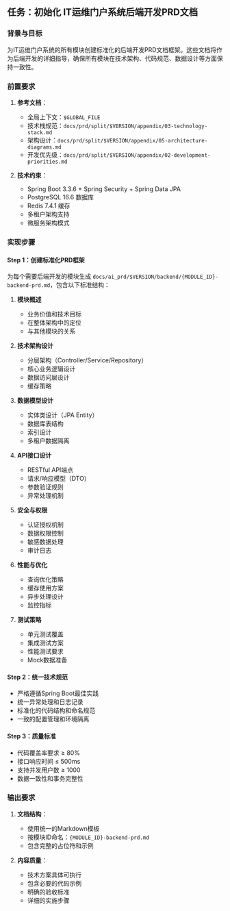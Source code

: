 ## 任务：初始化 IT运维门户系统后端开发PRD文档

### 背景与目标
为IT运维门户系统的所有模块创建标准化的后端开发PRD文档框架。这些文档将作为后端开发的详细指导，确保所有模块在技术架构、代码规范、数据设计等方面保持一致性。

### 前置要求
1. **参考文档**：
   - 全局上下文：`$GLOBAL_FILE`
   - 技术栈规范：`docs/prd/split/$VERSION/appendix/03-technology-stack.md`
   - 架构设计：`docs/prd/split/$VERSION/appendix/05-architecture-diagrams.md`
   - 开发优先级：`docs/prd/split/$VERSION/appendix/02-development-priorities.md`

2. **技术约束**：
   - Spring Boot 3.3.6 + Spring Security + Spring Data JPA
   - PostgreSQL 16.6 数据库
   - Redis 7.4.1 缓存
   - 多租户架构支持
   - 微服务架构模式

### 实现步骤

#### Step 1：创建标准化PRD框架
为每个需要后端开发的模块生成 `docs/ai_prd/$VERSION/backend/{MODULE_ID}-backend-prd.md`，包含以下标准结构：

1. **模块概述**
   - 业务价值和技术目标
   - 在整体架构中的定位
   - 与其他模块的关系

2. **技术架构设计**
   - 分层架构（Controller/Service/Repository）
   - 核心业务逻辑设计
   - 数据访问层设计
   - 缓存策略

3. **数据模型设计**
   - 实体类设计（JPA Entity）
   - 数据库表结构
   - 索引设计
   - 多租户数据隔离

4. **API接口设计**
   - RESTful API端点
   - 请求/响应模型（DTO）
   - 参数验证规则
   - 异常处理机制

5. **安全与权限**
   - 认证授权机制
   - 数据权限控制
   - 敏感数据处理
   - 审计日志

6. **性能与优化**
   - 查询优化策略
   - 缓存使用方案
   - 异步处理设计
   - 监控指标

7. **测试策略**
   - 单元测试覆盖
   - 集成测试方案
   - 性能测试要求
   - Mock数据准备

#### Step 2：统一技术规范
- 严格遵循Spring Boot最佳实践
- 统一异常处理和日志记录
- 标准化的代码结构和命名规范
- 一致的配置管理和环境隔离

#### Step 3：质量标准
- 代码覆盖率要求 ≥ 80%
- 接口响应时间 ≤ 500ms
- 支持并发用户数 ≥ 1000
- 数据一致性和事务完整性

### 输出要求
1. **文档结构**：
   - 使用统一的Markdown模板
   - 按模块ID命名：`{MODULE_ID}-backend-prd.md`
   - 包含完整的占位符和示例

2. **内容质量**：
   - 技术方案具体可执行
   - 包含必要的代码示例
   - 明确的验收标准
   - 详细的实施步骤
